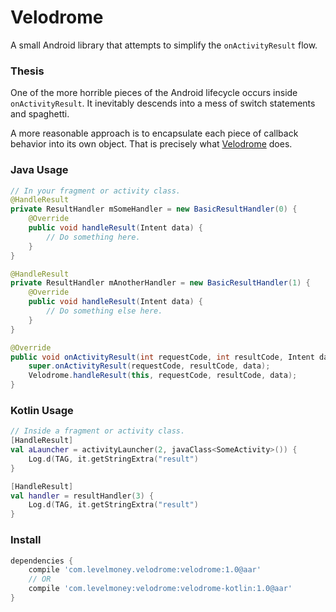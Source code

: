 # Velodrome
A small Android library that attempts to simplify the `onActivityResult` flow.

### Thesis
One of the more horrible pieces of the Android lifecycle occurs inside `onActivityResult`. It inevitably descends into a mess of switch statements and spaghetti.

A more reasonable approach is to encapsulate each piece of callback behavior into its own object. That is precisely what [Velodrome](http://en.wikipedia.org/wiki/Velodrome) does.

### Java Usage

```java
// In your fragment or activity class.
@HandleResult
private ResultHandler mSomeHandler = new BasicResultHandler(0) {
    @Override
    public void handleResult(Intent data) {
        // Do something here.
    }
}

@HandleResult
private ResultHandler mAnotherHandler = new BasicResultHandler(1) {
    @Override
    public void handleResult(Intent data) {
        // Do something else here.
    }
}

@Override
public void onActivityResult(int requestCode, int resultCode, Intent data) {
    super.onActivityResult(requestCode, resultCode, data);
    Velodrome.handleResult(this, requestCode, resultCode, data);
}
```

### Kotlin Usage
```kotlin
// Inside a fragment or activity class.
[HandleResult]
val aLauncher = activityLauncher(2, javaClass<SomeActivity>()) {
    Log.d(TAG, it.getStringExtra("result")
}

[HandleResult]
val handler = resultHandler(3) {
    Log.d(TAG, it.getStringExtra("result")
}
```

### Install
```gradle
dependencies {
    compile 'com.levelmoney.velodrome:velodrome:1.0@aar'
    // OR
    compile 'com.levelmoney:velodrome:velodrome-kotlin:1.0@aar'
}
```
